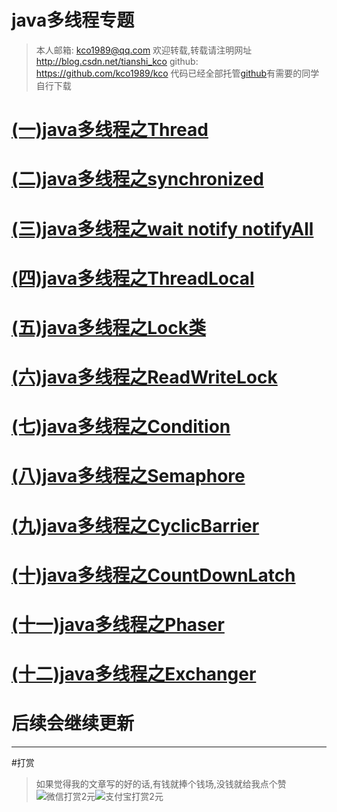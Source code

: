 java多线程专题
=========

>本人邮箱: <kco1989@qq.com>
>欢迎转载,转载请注明网址 <http://blog.csdn.net/tianshi_kco>
>github: <https://github.com/kco1989/kco>
>代码已经全部托管[github](https://github.com/kco1989/kco/blob/master/threadTest)有需要的同学自行下载


# [(一)java多线程之Thread](http://blog.csdn.net/tianshi_kco/article/details/52960639)
# [(二)java多线程之synchronized](http://blog.csdn.net/tianshi_kco/article/details/52960668)
# [(三)java多线程之wait notify notifyAll](http://blog.csdn.net/tianshi_kco/article/details/52960699)
# [(四)java多线程之ThreadLocal](http://blog.csdn.net/tianshi_kco/article/details/52960706)
# [(五)java多线程之Lock类](http://blog.csdn.net/tianshi_kco/article/details/52960709)
# [(六)java多线程之ReadWriteLock](http://blog.csdn.net/tianshi_kco/article/details/52964939)
# [(七)java多线程之Condition](http://blog.csdn.net/tianshi_kco/article/details/52964941)
# [(八)java多线程之Semaphore](http://blog.csdn.net/tianshi_kco/article/details/52964947)
# [(九)java多线程之CyclicBarrier](http://blog.csdn.net/tianshi_kco/article/details/52965561)
# [(十)java多线程之CountDownLatch](http://blog.csdn.net/tianshi_kco/article/details/52972892)
# [(十一)java多线程之Phaser](http://blog.csdn.net/tianshi_kco/article/details/52975468)
# [(十二)java多线程之Exchanger]()
# 后续会继续更新

---
#打赏
>如果觉得我的文章写的好的话,有钱就捧个钱场,没钱就给我点个赞
>![微信打赏2元](http://img.blog.csdn.net/20161028223820526)![支付宝打赏2元](http://img.blog.csdn.net/20161028223845557)
